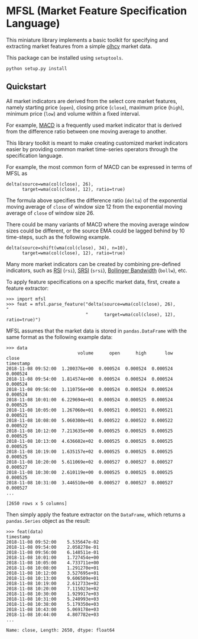 # MFSL (Market Feature Specification Language) #

This miniature library implements a basic toolkit for specifying and extracting
market features from a simple [olhcv](https://en.wikipedia.org/wiki/Open-high-low-close_chart) market data.

This package can be installed using `setuptools`.

    python setup.py install


## Quickstart ##

All market indicators are derived from the select core market features, namely
starting price (`open`), closing price (`close`), maximum price (`high`), 
minimum price (`low`) and volume within a fixed interval. 

For example, [MACD](https://www.investopedia.com/terms/m/macd.asp) is a 
frequently used market indicator that is derived from the difference ratio between
one moving average to another.

This library toolkit is meant to make creating customized market indicators
easier by providing common market time-series operators through the specification language.

For example, the most common form of MACD can be expressed in terms of MFSL as 

    delta(source=wma(col(close), 26), 
          target=wma(col(close), 12), ratio=true)

The formula above specifies the difference ratio (`delta`) of
the exponential moving average of `close` of window size 12 from the exponential
moving average of `close` of window size 26.

There could be many variants of MACD where the moving average window sizes 
could be different, or the source EMA could be lagged behind by 10 time-steps, 
such as the following example.

    delta(source=shift(wma(col(close), 34), n=10), 
          target=wma(col(close), 12), ratio=true)

Many more market indicators can be created by combining pre-defined indicators,
such as [RSI](https://www.investopedia.com/terms/r/rsi.asp) (`rsi`), 
[SRSI](https://www.investopedia.com/terms/s/stochrsi.asp) (`srsi`), 
[Bollinger Bandwidth](https://www.investopedia.com/terms/b/bollingerbands.asp) (`bollw`), etc.

To apply feature specifications on a specific market data, first, create a
feature extractor:

    >>> import mfsl
    >>> feat = mfsl.parse_feature("delta(source=wma(col(close), 26),            "
                                  "      target=wma(col(close), 12), ratio=true)")

MFSL assumes that the market data is stored in `pandas.DataFrame` with the same
format as the following example data:

    >>> data
                               volume      open      high       low     close
    timestamp
    2018-11-08 09:52:00  1.200376e+00  0.000524  0.000524  0.000524  0.000524
    2018-11-08 09:54:00  1.814574e+00  0.000524  0.000524  0.000524  0.000524
    2018-11-08 09:56:00  1.110756e+00  0.000524  0.000524  0.000524  0.000524
    2018-11-08 10:01:00  6.229694e+01  0.000524  0.000525  0.000524  0.000525
    2018-11-08 10:05:00  1.267060e+01  0.000521  0.000521  0.000521  0.000521
    2018-11-08 10:08:00  5.060300e+01  0.000522  0.000522  0.000522  0.000522
    2018-11-08 10:12:00  7.213635e+00  0.000525  0.000525  0.000525  0.000525
    2018-11-08 10:13:00  4.636602e+02  0.000525  0.000525  0.000525  0.000525
    2018-11-08 10:19:00  1.635157e+02  0.000525  0.000525  0.000525  0.000525
    2018-11-08 10:20:00  5.611069e+02  0.000527  0.000527  0.000527  0.000527
    2018-11-08 10:30:00  2.610119e+00  0.000525  0.000525  0.000525  0.000525
    2018-11-08 10:31:00  3.446510e+00  0.000527  0.000527  0.000527  0.000527
    ...
    
    [2650 rows x 5 columns]

Then simply apply the feature extractor on the `DataFrame`, which returns a
`pandas.Series` object as the result:

    >>> feat(data)
    timestamp
    2018-11-08 09:52:00    5.535647e-02
    2018-11-08 09:54:00    2.058278e-01
    2018-11-08 09:56:00    6.148511e-01
    2018-11-08 10:01:00    1.727454e+00
    2018-11-08 10:05:00    4.733711e+00
    2018-11-08 10:08:00    1.291270e+01
    2018-11-08 10:12:00    3.527695e+01
    2018-11-08 10:13:00    9.606509e+01
    2018-11-08 10:19:00    2.612733e+02
    2018-11-08 10:20:00    7.115023e+02
    2018-11-08 10:30:00    1.929917e+03
    2018-11-08 10:31:00    5.240993e+03
    2018-11-08 10:38:00    5.179350e+03
    2018-11-08 10:43:00    5.069178e+03
    2018-11-08 10:44:00    4.807782e+03
    ...
    
    Name: close, Length: 2650, dtype: float64
